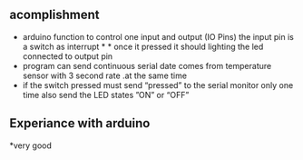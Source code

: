 ## acomplishment
* arduino function to control one input and output (IO Pins) the input pin is a switch as interrupt * * once it pressed it should lighting the led connected to output pin
* program can send continuous serial date comes from temperature sensor with 3 second rate .at the same time
* if the switch pressed must send “pressed” to the serial monitor only one time also send the LED states ”ON” or “OFF”
## Experiance with arduino
*very good